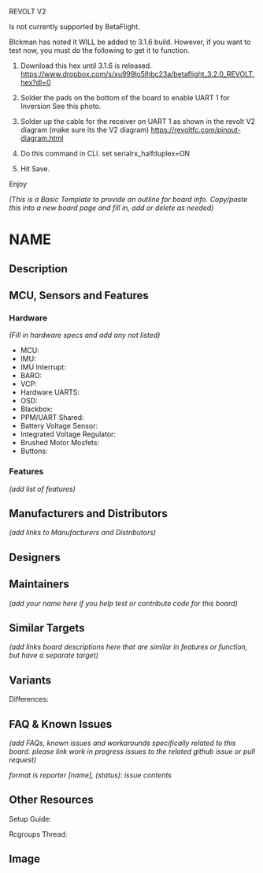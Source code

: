 REVOLT V2

Is not currently supported by BetaFlight. 

Blckman has noted it WILL be added to 3.1.6 build. However, if you want to test now, you must do the following to get it to function.

1) Download this hex until 3.1.6 is released.
https://www.dropbox.com/s/xu999lo5lhbc23a/betaflight_3.2.0_REVOLT.hex?dl=0

2) Solder the pads on the bottom of the board to enable UART 1 for Inversion See this photo.

3) Solder up the cable for the receiver on UART 1 as shown in the revolt V2 diagram (make sure its the V2 diagram)
https://revoltfc.com/pinout-diagram.html

4) Do this command in CLI.
set serialrx_halfduplex=ON

5) Hit Save.

Enjoy 

_(This is a Basic Template to provide an outline for board info. Copy/paste this into a new board page and fill in, add or delete as needed)_

# NAME



## Description



## MCU, Sensors and Features

### Hardware
_(Fill in hardware specs and add any not listed)_
  - MCU: 
  - IMU: 
  - IMU Interrupt: 
  - BARO: 
  - VCP: 
  - Hardware UARTS: 
  - OSD: 
  - Blackbox: 
  - PPM/UART Shared: 
  - Battery Voltage Sensor: 
  - Integrated Voltage Regulator: 
  - Brushed Motor Mosfets: 
  - Buttons: 

### Features

_(add list of features)_

## Manufacturers and Distributors

_(add links to Manufacturers and Distributors)_

## Designers


## Maintainers
_(add your name here if you help test or contribute code for this board)_


## Similar Targets

_(add links board descriptions here that are similar in features or function, but have a separate target)_


## Variants

Differences:


## FAQ & Known Issues
_(add FAQs, known issues and workarounds specifically related to this board. please link work in progress issues to the related github issue or pull request)_

_format is reporter [name], (status): issue contents_


## Other Resources

Setup Guide: 

Rcgroups Thread: 

## Image
